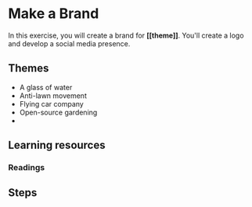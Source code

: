 # Make a Brand
In this exercise, you will create a brand for **[[theme]]**. You'll create a logo and develop a social media presence.

## Themes
- A glass of water
- Anti-lawn movement
- Flying car company
- Open-source gardening
- 

## Learning resources
### Readings

## Steps



